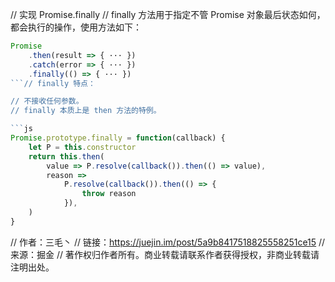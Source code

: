 // 实现 Promise.finally
// finally 方法用于指定不管 Promise 对象最后状态如何，都会执行的操作，使用方法如下：

````js
Promise
	.then(result => { ··· })
	.catch(error => { ··· })
	.finally(() => { ··· })
```// finally 特点：

// 不接收任何参数。
// finally 本质上是 then 方法的特例。

```js
Promise.prototype.finally = function(callback) {
    let P = this.constructor
    return this.then(
        value => P.resolve(callback()).then(() => value),
        reason =>
            P.resolve(callback()).then(() => {
                throw reason
            }),
    )
}
````

// 作者：三毛丶
// 链接：https://juejin.im/post/5a9b8417518825558251ce15
// 来源：掘金
// 著作权归作者所有。商业转载请联系作者获得授权，非商业转载请注明出处。
